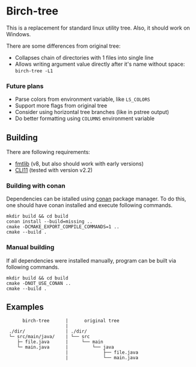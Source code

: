 # Birch-tree

This is a replacement for standard linux utility tree.
Also, it should work on Windows.

There are some differences from original tree:

- Collapses chain of directories with 1 files into single line
- Allows writing argument value directly after it's name
without space: `birch-tree -L1`

### Future plans

- Parse colors from environment variable, like `LS_COLORS`
- Support more flags from original tree
- Consider using horizontal tree branches (like in pstree output)
- Do better formatting using `COLUMNS` environment variable

## Building

There are following requirements:

- [fmtlib] (v8, but also should work with early versions)
- [CLI11] (tested with version v2.2)
  
[fmtlib]: https://fmt.dev/latest/index.html
[CLI11]: https://github.com/CLIUtils/CLI11

### Building with conan

Dependencies can be istalled using [conan] package manager.
To do this, one should have conan installed and execute following commands.

[conan]: https://conan.io

```shell
mkdir build && cd build
conan install --build=missing ..
cmake -DCMAKE_EXPORT_COMPILE_COMMANDS=1 ..
cmake --build .
```

### Manual building

If all dependencies were installed manually, program can be built
via following commands.

```shell
mkdir build && cd build
cmake -DNOT_USE_CONAN ..
cmake --build .
```

## Examples

```
      birch-tree      |      original tree
                      |
 ./dir/               | ./dir/
 └─ src/main/java/    | └── src
    ├─ file.java      |     └── main
    └─ main.java      |         └── java
                      |             ├── file.java
                      |             └── main.java
```

